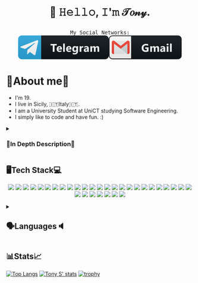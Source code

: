 <!--Title(For this part i was inspired by Lissy93 Readme) -->
# <p align="center">**👋 𝙷𝚎𝚕𝚕𝚘, 𝙸'𝚖 𝒯𝑜𝓃𝓎.**</p>
<p align="center"><kbd>My Social Networks:<br><a href="https://t.me/the1andonlyR3Dki"><img src="https://github.com/MikeCodesDotNET/ColoredBadges/raw/master/svg/social/telegram.svg"></a><a href="mailto:help.r3kdi@gmail.com"><img src="https://github.com/MikeCodesDotNET/ColoredBadges/raw/master/svg/social/gmail.svg"></a></kbd></p>
  
<!--<details>
<summary>-->
  <h1>👤About me👤</h1>
<!--</summary>-->

- I'm 19.
- I live in Sicily, 🇮🇹Italy🇮🇹.
- I am a University Student at UniCT studying Software Engineering.
- I simply like to code and have fun. :)
<details>
<summary><h3>🔬In Depth Description🔭</h3></summary>
<blockquote>
  I'm a 19 y.o. who likes to code.

  I started using computers when i was very young(≈2 y.o.) and couldn't read yet, afterwards when i started going to middle school i started making a few Batch scripts until i started learning HTML and CSS all by myself. Later i started messing around with C# and C++ and managed to learn them.

  After many years and lots of videos and docs read I became who I am now and by doing so I've also learned a lot of programming languages.
  
  Currently I'm attending the first year of University in Computer Science.
</blockquote>
</details>
<!--Programming Languages-->
<h2>🖥️Tech Stack💻</h2>
  <p align="center">
<img src="https://img.shields.io/badge/Adobe%20Photoshop-31A8FF?style=for-the-badge&logo=Adobe%20Photoshop&logoColor=black"/>
<img src="https://img.shields.io/badge/Adobe%20Premiere%20Pro-9999FF?style=for-the-badge&logo=Adobe%20Premiere%20Pro&logoColor=white"/>
<img src="https://img.shields.io/badge/.NET-512BD4?style=for-the-badge&logo=dotnet&logoColor=white"/>
<img src="https://img.shields.io/badge/Arduino_IDE-00979D?style=for-the-badge&logo=arduino&logoColor=white"/>
<img src="https://img.shields.io/badge/Visual_Studio-5C2D91?style=for-the-badge&logo=visual%20studio&logoColor=white" />
<img src="https://img.shields.io/badge/Visual_Studio_Code-0078D4?style=for-the-badge&logo=visual%20studio%20code&logoColor=white" />
<img src="https://img.shields.io/badge/C-00599C?style=for-the-badge&logo=c&logoColor=white" />
<img src="https://img.shields.io/badge/C%2B%2B-00599C?style=for-the-badge&logo=c%2B%2B&logoColor=white" />
<img src="https://img.shields.io/badge/C%23-239120?style=for-the-badge&logo=csharp&logoColor=white" />
<img src="https://img.shields.io/badge/HTML5-E34F26?style=for-the-badge&logo=html5&logoColor=white" />
<img src="https://img.shields.io/badge/JavaScript-323330?style=for-the-badge&logo=javascript&logoColor=F7DF1E" />
<img src="https://img.shields.io/badge/CSS3-1572B6?style=for-the-badge&logo=css3&logoColor=white" />
<img src="https://img.shields.io/badge/json-5E5C5C?style=for-the-badge&logo=json&logoColor=white" />
<img src="https://img.shields.io/badge/Lua-2C2D72?style=for-the-badge&logo=lua&logoColor=white" />
<img src="https://img.shields.io/badge/prettier-1A2C34?style=for-the-badge&logo=prettier&logoColor=F7BA3E" />
<img src="https://img.shields.io/badge/Microsoft_Office-D83B01?style=for-the-badge&logo=microsoft-office&logoColor=white" />
<img src="https://img.shields.io/badge/Android-3DDC84?style=for-the-badge&logo=android&logoColor=white" />
<img src="https://img.shields.io/badge/Arch_Linux-1793D1?style=for-the-badge&logo=arch-linux&logoColor=white" />
<img src="https://img.shields.io/badge/Fedora-51A2DA?style=for-the-badge&logo=fedora&logoColor=white" />
<img src="https://img.shields.io/badge/Windows-0078D6?style=for-the-badge&logo=windows&logoColor=white" />
<img src="https://img.shields.io/badge/Arduino-00979D?style=for-the-badge&logo=Arduino&logoColor=white" />
<img src="https://img.shields.io/badge/Wireshark-1679A7?style=for-the-badge&logo=Wireshark&logoColor=white" />
<img src="https://img.shields.io/badge/GitHub-100000?style=for-the-badge&logo=github&logoColor=white" />
<img src="https://img.shields.io/badge/VLC-FF8800?style=for-the-badge&logo=vlcmediaplayer&logoColor=white" />
<img src="https://img.shields.io/badge/Spotify-1ED760?&style=for-the-badge&logo=spotify&logoColor=white" />
<img src="https://img.shields.io/badge/F%20Droid-1976D2?style=for-the-badge&logo=f-droid&logoColor=white" />
<img src="https://img.shields.io/badge/Zsh-F15A24?style=for-the-badge&logo=Zsh&logoColor=white" />
<img src="https://img.shields.io/badge/windows%20terminal-4D4D4D?style=for-the-badge&logo=windows%20terminal&logoColor=white" />
<img src="https://img.shields.io/badge/GNU%20Bash-4EAA25?style=for-the-badge&logo=GNU%20Bash&logoColor=white" />
<img src="https://img.shields.io/badge/VirtualBox-21416b?style=for-the-badge&logo=VirtualBox&logoColor=white" />
<img src="https://img.shields.io/badge/VMware-231f20?style=for-the-badge&logo=VMware&logoColor=white" />
<img src="https://img.shields.io/badge/Firefox_Browser-FF7139?style=for-the-badge&logo=Firefox-Browser&logoColor=white" />
  </p>

<!--Spoken Languages-->
<details>
<summary><h2>🗣️Languages🔈</h2></summary>

### Italian 🇮🇹
### English (B2 Certified but probably higher)🇬🇧🇺🇸
<!--### Russian 🇷🇺 (Currently learning the basics)-->
</details>
<!--<p align="center"><a href="https://r3dki.github.io"><kbd></kbd></a></p>-->
<!--Github Stats-->
<!--<details>-->
<!--<summary>-->
  <h2>📊Stats📈</h2>
<!--</summary>-->
  
[![Top Langs](https://github-readme-stats.vercel.app/api/top-langs/?username=R3Dki&bg_color=40,ff00bf,ff112f,ff7a1e&title_color=fff&text_color=fff)](https://github.com/R3Dki)
[![Tony S' stats](https://github-readme-stats.vercel.app/api?username=R3Dki&bg_color=40,ff00bf,ff112f,ff7a1e&title_color=fff&text_color=fff)](https://github.com/R3Dki)
[![trophy](https://github-profile-trophy.vercel.app/?username=R3Dki&theme=onedark)](https://github.com/R3Dki/github-profile-trophy)
<!--</details>
</details>-->
<!--idk-->

